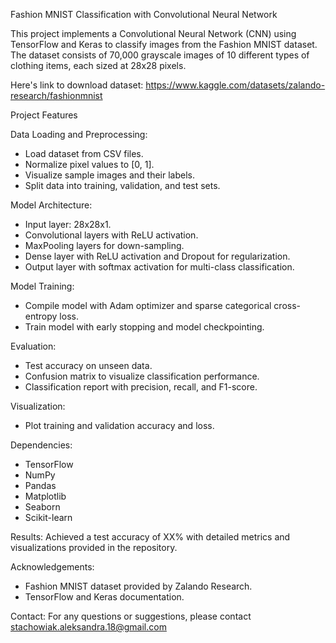 Fashion MNIST Classification with Convolutional Neural Network

This project implements a Convolutional Neural Network (CNN) using TensorFlow and Keras to classify images from the Fashion MNIST dataset. The dataset consists of 70,000 grayscale images of 10 different types of clothing items, each sized at 28x28 pixels.

Here's link to download dataset:
https://www.kaggle.com/datasets/zalando-research/fashionmnist

Project Features

Data Loading and Preprocessing:
- Load dataset from CSV files.
- Normalize pixel values to [0, 1].
- Visualize sample images and their labels.
- Split data into training, validation, and test sets.

Model Architecture:
- Input layer: 28x28x1.
- Convolutional layers with ReLU activation.
- MaxPooling layers for down-sampling.
- Dense layer with ReLU activation and Dropout for regularization.
- Output layer with softmax activation for multi-class classification.

Model Training:

- Compile model with Adam optimizer and sparse categorical cross-entropy loss.
- Train model with early stopping and model checkpointing.

Evaluation:

- Test accuracy on unseen data.
- Confusion matrix to visualize classification performance.
- Classification report with precision, recall, and F1-score.

Visualization:

- Plot training and validation accuracy and loss.

Dependencies:
- TensorFlow
- NumPy
- Pandas
- Matplotlib
- Seaborn
- Scikit-learn

Results:
Achieved a test accuracy of XX% with detailed metrics and visualizations provided in the repository.

Acknowledgements:
- Fashion MNIST dataset provided by Zalando Research.
- TensorFlow and Keras documentation.

Contact:
For any questions or suggestions, please contact stachowiak.aleksandra.18@gmail.com

